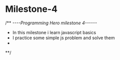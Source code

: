 # Milestone-4
/**
*----Programming Hero milestone 4------*
* In this milestone i learn javascript basics 
* I practice some simple js problem and solve them
* 
**/
